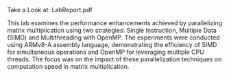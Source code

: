 Take a Look at: LabReport.pdf

This lab examines the performance enhancements achieved by parallelizing matrix multiplication using two strategies: Single Instruction, Multiple Data (SIMD) and Multithreading with OpenMP. The experiments were conducted using ARMv8-A assembly language, demonstrating the efficiency of SIMD for simultaneous operations and OpenMP for leveraging multiple CPU threads. The focus was on the impact of these parallelization techniques on computation speed in matrix multiplication.
